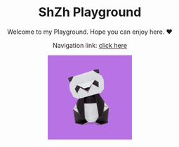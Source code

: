 <h1 align="center">ShZh Playground</h1>

<p align="center">Welcome to my Playground. Hope you can enjoy here. ❤</p>

<p align="center">Navigation link: <a href="https://shzh-playground.github.io">click here</a> </p>

<p align="center">
  <img src="./icon.png"></img>
</p>

